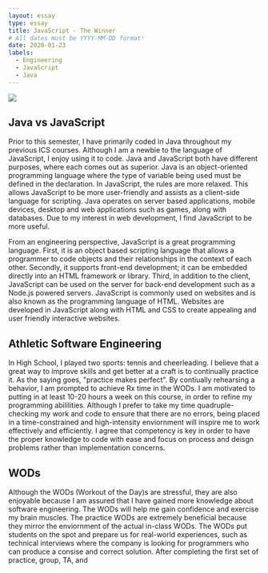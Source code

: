 ```yaml
---
layout: essay
type: essay
title: JavaScript - The Winner
# All dates must be YYYY-MM-DD format!
date: 2020-01-23
labels:
  - Engineering
  - JavaScript
  - Java
---
```


<img class="ui tiny right spaced image" src="../js.png">

## Java vs JavaScript

Prior to this semester, I have primarily coded in Java throughout my previous ICS courses. Although I am a newbie to the language of JavaScript, I enjoy using it to code. Java and JavaScript both have different purposes, where each comes out as superior. Java is an object-oriented programming language where the type of variable being used must be defined in the declaration. In JavaScript, the rules are more relaxed. This allows JavaScript to be more user-friendly and assists as a client-side language for scripting. Java operates on server based applications, mobile devices, desktop and web applications such as games, along with databases. Due to my interest in web development, I find JavaScript to be more useful.  

From an engineering perspective, JavaScript is a great programming language. First, it is an object based scripting language that allows a programmer to code objects and their relationships in the context of each other. Secondly, it supports front-end development; it can be embedded directly into an HTML framework or library. Third, in addition to the client, JavaScript can be used on the server for back-end development such as a Node.js powered servers. JavaScript is commonly used on websites and is also known as the programming language of HTML. Websites are developed in JavaScript along with HTML and CSS to create appealing and user friendly interactive websites. 

## Athletic Software Engineering

In High School, I played two sports: tennis and cheerleading. I believe that a great way to improve skills and get better at a craft is to continually practice it. As the saying goes, "practice makes perfect". By contiually rehearsing a behavior, I am prompted to achieve Rx time in the WODs. I am motivated to putting in at least 10-20 hours a week on this course, in order to refine my programming abililities. Although I prefer to take my time quadruple-checking my work and code to ensure that there are no errors, being placed in a time-constrained and high-intensity enviornment will inspire me to work effectively and efficiently. I agree that competency is key in order to have the proper knowledge to code with ease and focus on process and deisgn problems rather than implementation concerns. 

## WODs

Although the WODs (Workout of the Day)s are stressful, they are also enjoyable because I am assured that I have gained more knowledge about software engineering. The WODs will help me gain confidence and exercise my brain muscles. The practice WODs are extremely beneficial because they mirror the enviornment of the actual in-class WODs. The WODs put students on the spot and prepare us for real-world experiences, such as technical interviews where the company is looking for programmers who can produce a consise and correct solution. After completing the first set of practice, group, TA, and 
